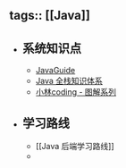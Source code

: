 tags:: [[Java]]
---

- ## 系统知识点
	- [JavaGuide](https://javaguide.cn)
	- [Java 全栈知识体系](https://pdai.tech/)
	- [小林coding - 图解系列](https://xiaolincoding.com/)
- ## 学习路线
	- [[Java 后端学习路线]]
	-